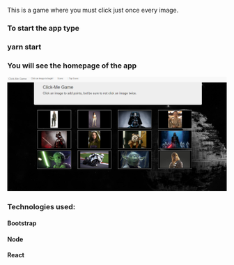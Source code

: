 This is a game where you must click just once every image.

### To start the app type 
### yarn start

### You will see the homepage of the app


![picture](src/assets/images/Home-Page.PNG)

### Technologies used:
#### Bootstrap
#### Node
#### React


